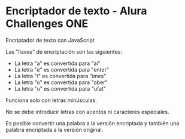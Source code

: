 # Encriptador de texto - Alura Challenges ONE
Encriptador de texto con JavaScript

Las "llaves" de encriptación son las siguientes:

- La letra "a" es convertida para "ai"
- La letra "e" es convertida para "enter"
- La letra "i" es convertida para "imes"
- La letra "o" es convertida para "ober"
- La letra "u" es convertida para "ufat"

Funciona solo con letras minúsculas.

No se debe introducir letras con acentos ni caracteres especiales.

Es posible convertir una palabra a la versión encriptada y también una palabra encriptada a la versión original.
